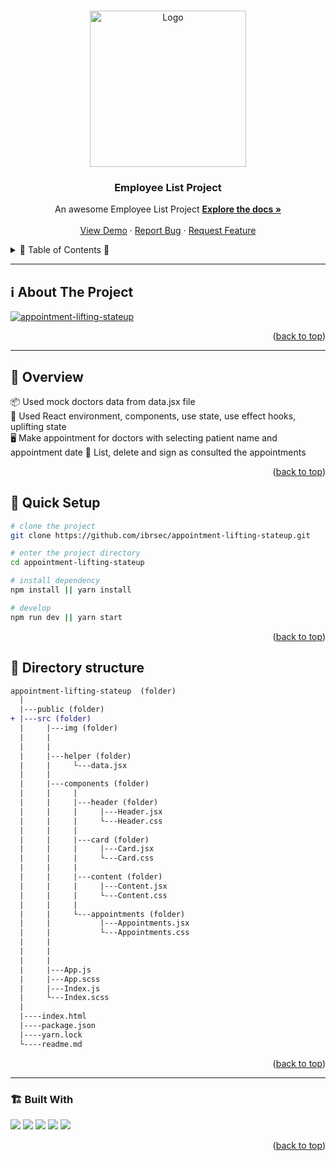 <a name="readme-top"></a>
 
 
<!-- PROJECT LOGO -->
<br />
<div align="center">
  <a href="https://github.com/ibrsec/appointment-lifting-stateup/">
    <img src="https://img.freepik.com/free-vector/hospital-logo-design-vector-medical-cross_53876-136743.jpg" alt="Logo" width="250"   >
  </a>

  <h3 align="center">Employee List Project</h3>

  <p align="center">
    An awesome Employee List Project
    <a href="https://github.com/ibrsec/appointment-lifting-stateup"><strong>Explore the docs »</strong></a>
    <br />
    <br />
    <a href="https://appointment-lifting-stateup.vercel.app/">View Demo</a>
    ·
    <a href="https://github.com/ibrsec/appointment-lifting-stateup/issues">Report Bug</a>
    ·
    <a href="https://github.com/ibrsec/appointment-lifting-stateup/issues">Request Feature</a>
  </p>
</div>



<!-- TABLE OF CONTENTS -->
<details>
  <summary>📎 Table of Contents 📎 </summary>
  <ol>
    <li><a href="#about-the-project">About The Project</a></li>
     <!-- <li><a href="#figma">Figma</a></li> -->
     <li><a href="#overview">Overview</a></li>
     <li><a href="#quick-setup">Quick Setup</a></li>
     <li><a href="#directory-structure">Directory structure</a></li>
     <li><a href="#built-with">Built With</a></li>
    <!-- <li>
      <a href="#getting-started">Getting Started</a>
      <ul>
        <li><a href="#prerequisites">Prerequisites</a></li>
        <li><a href="#installation">Installation</a></li>
      </ul>
    </li>
    <li><a href="#usage">Usage</a></li>
    <li><a href="#roadmap">Roadmap</a></li>
    <li><a href="#contributing">Contributing</a></li>
    <li><a href="#license">License</a></li>
    <li><a href="#contact">Contact</a></li>
    <li><a href="#acknowledgments">Acknowledgments</a></li> -->

    
  </ol>
</details>





---

<!-- ABOUT THE PROJECT -->
<a name="about-the-project"></a>
## ℹ️ About The Project

[![appointment-lifting-stateup](./src/img/project.gif)](https://appointment-lifting-stateup.vercel.app/)




<p align="right">(<a href="#readme-top">back to top</a>)</p>


---

<!-- ## Figma 

<a href="https://www.figma.com/file/ePyCHKsx2ODB32uLgyUEEd/bootstrap-home-page?type=design&node-id=0%3A1&mode=design&t=edDzadCB9Ev5FS1a-1">Figma Link</a>  

  <p align="right">(<a href="#readme-top">back to top</a>)</p>




--- -->
<a name="overview"></a>
## 👀 Overview

📦 Used mock doctors data from data.jsx file </br>
🎯 Used React environment, components, use state, use effect hooks, uplifting state </br>
🖥 Make appointment for doctors with selecting patient name and appointment date
🔩 List, delete and sign as consulted the appointments    </br>
<!-- 💪 Screen and search the Legends on the app</br> -->
<!-- 🌱 ÷Screen and search the Legends on the app</br> -->
<!-- 💪   </br> -->
<!-- 🐞 Check the finished tasks   </br> -->


<p align="right">(<a href="#readme-top">back to top</a>)</p>


<a name="quick-setup"></a>
## 🛫 Quick Setup

```sh
# clone the project
git clone https://github.com/ibrsec/appointment-lifting-stateup.git

# enter the project directory
cd appointment-lifting-stateup

# install dependency
npm install || yarn install

# develop
npm run dev || yarn start
```

<p align="right">(<a href="#readme-top">back to top</a>)</p>


<!-- ## 🐞 Debug

![appointment-lifting-stateup.gif](/appointment-lifting-stateup.gif) -->








<a name="directory-structure"></a>
## 📂 Directory structure 

```diff
appointment-lifting-stateup  (folder)
  |          
  |---public (folder)
+ |---src (folder) 
  |     |---img (folder) 
  |     |          
  |     |         
  |     |---helper (folder)   
  |     |     └---data.jsx    
  |     |  
  |     |---components (folder) 
  |     |     |    
  |     |     |---header (folder) 
  |     |     |     |---Header.jsx 
  |     |     |     └---Header.css 
  |     |     |    
  |     |     |---card (folder) 
  |     |     |     |---Card.jsx 
  |     |     |     └---Card.css 
  |     |     |    
  |     |     |---content (folder) 
  |     |     |     |---Content.jsx 
  |     |     |     └---Content.css 
  |     |     |    
  |     |     └---appointments (folder) 
  |     |           |---Appointments.jsx 
  |     |           └---Appointments.css 
  |     |           
  |     |          
  |     |
  |     |---App.js
  |     |---App.scss
  |     |---Index.js
  |     └---Index.scss
  |     
  |----index.html    
  |----package.json
  |----yarn.lock
  └----readme.md 
```

<p align="right">(<a href="#readme-top">back to top</a>)</p>

---

<a name="built-with"></a>
### 🏗️ Built With

 
<!-- https://dev.to/envoy_/150-badges-for-github-pnk  search skills-->

 <img src="https://img.shields.io/badge/HTML-239120?style=for-the-badge&logo=html5&logoColor=white">
 <img src="https://img.shields.io/badge/CSS-239120?&style=for-the-badge&logo=css3&logoColor=white&color=red"> 
 <img src="https://img.shields.io/badge/JavaScript-F7DF1E?style=for-the-badge&logo=javascript&logoColor=black"> 
 <img src="https://img.shields.io/badge/Bootstrap-563D7C?style=for-the-badge&logo=bootstrap&logoColor=white"> 
 <!-- <img src="https://img.shields.io/badge/Sass-CC6699?style=for-the-badge&logo=sass&logoColor=white">  -->
 <!-- <img src="https://img.shields.io/badge/Vite-AB4BFE?style=for-the-badge&logo=vite&logoColor=FFC920">  -->
 <img src="https://img.shields.io/badge/React-20232A?style=for-the-badge&logo=react&logoColor=61DAFB"> 
 




<p align="right">(<a href="#readme-top">back to top</a>)</p>



